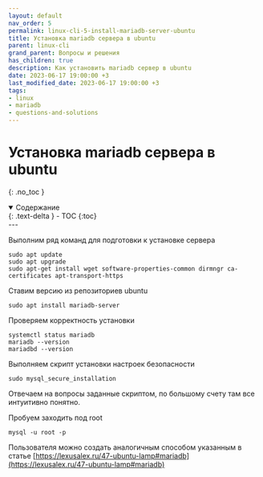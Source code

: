 ```yaml
---
layout: default
nav_order: 5
permalink: linux-cli-5-install-mariadb-server-ubuntu
title: Установка mariadb сервера в ubuntu
parent: linux-cli
grand_parent: Вопросы и решения
has_children: true
description: Как установить mariadb сервер в ubuntu
date: 2023-06-17 19:00:00 +3
last_modified_date: 2023-06-17 19:00:00 +3
tags:
- linux
- mariadb
- questions-and-solutions
---
```


# Установка mariadb сервера в ubuntu
{: .no_toc }

<details open markdown="block">
  <summary>
    Содержание
  </summary>
  {: .text-delta }
- TOC
{:toc}
</details>
---

Выполним ряд команд для подготовки к установке сервера

````shell
sudo apt update
sudo apt upgrade
sudo apt-get install wget software-properties-common dirmngr ca-certificates apt-transport-https
````

Ставим версию из репозиториев ubuntu

```shell
sudo apt install mariadb-server
```

Проверяем корректность установки

````shell
systemctl status mariadb
mariadb --version
mariadbd --version
````

Выполняем скрипт установки настроек безопасности

````shell
sudo mysql_secure_installation
````

Отвечаем на вопросы заданные скриптом, по большому счету там все интуитивно понятно.

Пробуем заходить под root

```shell
mysql -u root -p
```

Пользователя можно создать аналогичным способом указанным в статье [https://lexusalex.ru/47-ubuntu-lamp#mariadb](https://lexusalex.ru/47-ubuntu-lamp#mariadb)